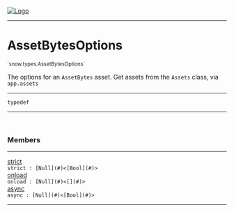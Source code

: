 
[![Logo](../../../images/logo.png)](../../../api/index.html)

---



<h1>AssetBytesOptions</h1>
<small>`snow.types.AssetBytesOptions`</small>

The options for an `AssetBytes` asset.
    Get assets from the `Assets` class, via `app.assets`

---

`typedef`

---

&nbsp;
&nbsp;



<h3>Members</h3> <hr/><span class="member apipage">
                <a name="strict"><a class="lift" href="#strict">strict</a></a><div class="clear"></div><code class="signature apipage">strict : [Null](#)&lt;[Bool](#)&gt;</code><br/></span>
            <span class="small_desc_flat"></span><span class="member apipage">
                <a name="onload"><a class="lift" href="#onload">onload</a></a><div class="clear"></div><code class="signature apipage">onload : [Null](#)&lt;[](#)&gt;</code><br/></span>
            <span class="small_desc_flat"></span><span class="member apipage">
                <a name="async"><a class="lift" href="#async">async</a></a><div class="clear"></div><code class="signature apipage">async : [Null](#)&lt;[Bool](#)&gt;</code><br/></span>
            <span class="small_desc_flat"></span>







---

&nbsp;
&nbsp;
&nbsp;
&nbsp;
